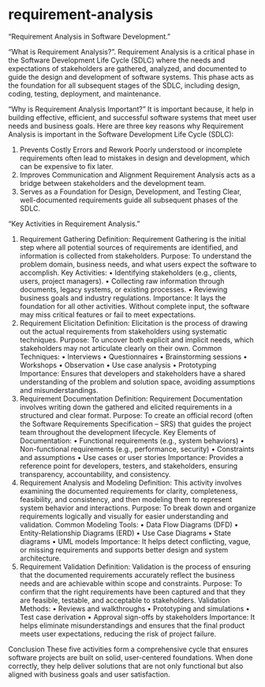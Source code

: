 # requirement-analysis
“Requirement Analysis in Software Development.”

“What is Requirement Analysis?”.
Requirement Analysis is a critical phase in the Software Development Life Cycle (SDLC) where the needs and expectations of stakeholders are gathered, analyzed, and documented to guide the design and development of software systems. This phase acts as the foundation for all subsequent stages of the SDLC, including design, coding, testing, deployment, and maintenance.

 “Why is Requirement Analysis Important?”
  It is important because, it help in building effective, efficient, and successful software systems that meet user needs and business goals.
  Here are three key reasons why Requirement Analysis is important in the Software Development Life Cycle (SDLC):
1. Prevents Costly Errors and Rework
Poorly understood or incomplete requirements often lead to mistakes in design and development, which can be expensive to fix later.
2. Improves Communication and Alignment
Requirement Analysis acts as a bridge between stakeholders and the development team.
3. Serves as a Foundation for Design, Development, and Testing
Clear, well-documented requirements guide all subsequent phases of the SDLC.

“Key Activities in Requirement Analysis.”
1. Requirement Gathering
Definition:
Requirement Gathering is the initial step where all potential sources of requirements are identified, and information is collected from stakeholders.
Purpose:
To understand the problem domain, business needs, and what users expect the software to accomplish.
Key Activities:
•	Identifying stakeholders (e.g., clients, users, project managers).
•	Collecting raw information through documents, legacy systems, or existing processes.
•	Reviewing business goals and industry regulations.
Importance:
It lays the foundation for all other activities. Without complete input, the software may miss critical features or fail to meet expectations.
2. Requirement Elicitation
Definition:
Elicitation is the process of drawing out the actual requirements from stakeholders using systematic techniques.
Purpose:
To uncover both explicit and implicit needs, which stakeholders may not articulate clearly on their own.
Common Techniques:
•	Interviews
•	Questionnaires
•	Brainstorming sessions
•	Workshops
•	Observation
•	Use case analysis
•	Prototyping
Importance:
Ensures that developers and stakeholders have a shared understanding of the problem and solution space, avoiding assumptions and misunderstandings.
3. Requirement Documentation
Definition:
Requirement Documentation involves writing down the gathered and elicited requirements in a structured and clear format.
Purpose:
To create an official record (often the Software Requirements Specification – SRS) that guides the project team throughout the development lifecycle.
Key Elements of Documentation:
•	Functional requirements (e.g., system behaviors)
•	Non-functional requirements (e.g., performance, security)
•	Constraints and assumptions
•	Use cases or user stories
Importance:
Provides a reference point for developers, testers, and stakeholders, ensuring transparency, accountability, and consistency.
4. Requirement Analysis and Modeling
Definition:
This activity involves examining the documented requirements for clarity, completeness, feasibility, and consistency, and then modeling them to represent system behavior and interactions.
Purpose:
To break down and organize requirements logically and visually for easier understanding and validation.
Common Modeling Tools:
•	Data Flow Diagrams (DFD)
•	Entity-Relationship Diagrams (ERD)
•	Use Case Diagrams
•	State diagrams
•	UML models
Importance:
It helps detect conflicting, vague, or missing requirements and supports better design and system architecture.
5. Requirement Validation
Definition:
Validation is the process of ensuring that the documented requirements accurately reflect the business needs and are achievable within scope and constraints.
Purpose:
To confirm that the right requirements have been captured and that they are feasible, testable, and acceptable to stakeholders.
Validation Methods:
•	Reviews and walkthroughs
•	Prototyping and simulations
•	Test case derivation
•	Approval sign-offs by stakeholders
Importance:
It helps eliminate misunderstandings and ensures that the final product meets user expectations, reducing the risk of project failure.

Conclusion
These five activities form a comprehensive cycle that ensures software projects are built on solid, user-centered foundations. When done correctly, they help deliver solutions that are not only functional but also aligned with business goals and user satisfaction.


  
